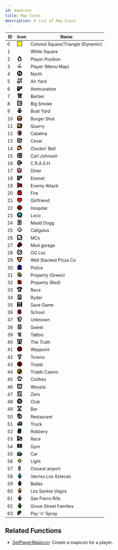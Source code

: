 ```yaml
---
id: mapicons
title: Map Icons
description: A list of Map Icons
---
```


| ID                                            | Icon                                  | Name                                      |
| ----------------------------------------------| --------------------------------------|-------------------------------------------|
| 0                                             | ![](/images/mapIcons/icon0.gif)       | Colored Square/Triangle (Dynamic)         |
| 1                                             | ![](/images/mapIcons/icon1.gif)       | White Square                              |
| 2                                             | ![](/images/mapIcons/icon2.gif)       | Player Position                           |
| 3                                             | ![](/images/mapIcons/icon3.gif)       | Player (Menu Map)                         |
| 4                                             | ![](/images/mapIcons/icon4.gif)       | North                                     |
| 5                                             | ![](/images/mapIcons/icon5.gif)       | Air Yard                                  |
| 6                                             | ![](/images/mapIcons/icon6.gif)       | Ammunation 	                            |
| 7                                             | ![](/images/mapIcons/icon7.gif)       | Barber                                    |
| 8                                             | ![](/images/mapIcons/icon8.gif)       | Big Smoke                                 |
| 9                                             | ![](/images/mapIcons/icon9.gif)       | Boat Yard                                 |
| 10                                            | ![](/images/mapIcons/icon10.gif)      | Burger Shot                               |
| 11                                            | ![](/images/mapIcons/icon11.gif)      | Quarry 	                                |
| 12                                            | ![](/images/mapIcons/icon12.gif)      | Catalina                                  |
| 13                                            | ![](/images/mapIcons/icon13.gif)      | Cesar                                     |
| 14                                            | ![](/images/mapIcons/icon14.gif)      | Cluckin' Bell                             |
| 15                                            | ![](/images/mapIcons/icon15.gif)      | Carl Johnson                              |
| 16                                            | ![](/images/mapIcons/icon16.gif)      | C.R.A.S.H                                 |
| 17                                            | ![](/images/mapIcons/icon17.gif)      | Diner                                     |
| 18                                            | ![](/images/mapIcons/icon18.gif)      | Emmet                                     |
| 19                                            | ![](/images/mapIcons/icon19.gif)      | Enemy Attack                              |
| 20                                            | ![](/images/mapIcons/icon20.gif)      | Fire                                      |
| 21                                            | ![](/images/mapIcons/icon21.gif)      | Girlfriend                                |
| 22                                            | ![](/images/mapIcons/icon22.gif)      | Hospital                                  |
| 23                                            | ![](/images/mapIcons/icon23.gif)      | Loco                                      |
| 24                                            | ![](/images/mapIcons/icon24.gif)      | Madd Dogg                                 |
| 25                                            | ![](/images/mapIcons/icon25.gif)      | Caligulus                                 |
| 26                                            | ![](/images/mapIcons/icon26.gif)      | MCs                                       |
| 27                                            | ![](/images/mapIcons/icon27.gif)      | Mod garage                                |
| 28                                            | ![](/images/mapIcons/icon28.gif)      | OG Loc                                    |
| 29                                            | ![](/images/mapIcons/icon29.gif)      | Well Stacked Pizza Co                     |
| 30                                            | ![](/images/mapIcons/icon30.gif)      | Police                                    |
| 31                                            | ![](/images/mapIcons/icon31.gif)      | Property (Green)                          |
| 32                                            | ![](/images/mapIcons/icon32.gif)      | Property (Red)                            |
| 33                                            | ![](/images/mapIcons/icon33.gif)      | Race                                      |
| 34                                            | ![](/images/mapIcons/icon34.gif)      | Ryder                                     |
| 35                                            | ![](/images/mapIcons/icon35.gif)      | Save Game                                 |
| 36                                            | ![](/images/mapIcons/icon36.gif)      | School                                    |
| 37                                            | ![](/images/mapIcons/icon37.gif)      | Unknown                                   |
| 38                                            | ![](/images/mapIcons/icon38.gif)      | Sweet                                     |
| 39                                            | ![](/images/mapIcons/icon39.gif)      | Tattoo                                    |
| 40                                            | ![](/images/mapIcons/icon40.gif)      | The Truth                                 |
| 41                                            | ![](/images/mapIcons/icon41.gif)      | Waypoint                                  |
| 42                                            | ![](/images/mapIcons/icon42.gif)      | Toreno                                    |
| 43                                            | ![](/images/mapIcons/icon43.gif)      | Triads                                    |
| 44                                            | ![](/images/mapIcons/icon44.gif)      | Triads Casino                             |
| 45                                            | ![](/images/mapIcons/icon45.gif)      | Clothes                                   |
| 46                                            | ![](/images/mapIcons/icon46.gif)      | Woozie                                    |
| 47                                            | ![](/images/mapIcons/icon47.gif)      | Zero                                      |
| 48                                            | ![](/images/mapIcons/icon48.gif)      | Club                                      |
| 49                                            | ![](/images/mapIcons/icon49.gif)      | Bar                                       |
| 50                                            | ![](/images/mapIcons/icon50.gif)      | Restaurant                                |
| 51                                            | ![](/images/mapIcons/icon51.gif)      | Truck                                     |
| 52                                            | ![](/images/mapIcons/icon52.gif)      | Robbery                                   |
| 53                                            | ![](/images/mapIcons/icon53.gif)      | Race                                      |
| 54                                            | ![](/images/mapIcons/icon54.gif)      | Gym                                       |
| 55                                            | ![](/images/mapIcons/icon55.gif)      | Car                                       |
| 56                                            | ![](/images/mapIcons/icon56.gif)      | Light                                     |
| 57                                            | ![](/images/mapIcons/icon57.gif)      | Closest airport                           |
| 58                                            | ![](/images/mapIcons/icon58.gif)      | Varrios Los Aztecas                       |
| 59                                            | ![](/images/mapIcons/icon59.gif)      | Ballas                                    |
| 60                                            | ![](/images/mapIcons/icon60.gif)      | Los Santos Vagos                          |
| 61                                            | ![](/images/mapIcons/icon61.gif)      | San Fierro Rifa                           |
| 62                                            | ![](/images/mapIcons/icon62.gif)      | Grove Street Families                     |
| 63                                            | ![](/images/mapIcons/icon63.gif)      | Pay 'n' Spray                             |



## Related Functions
- [SetPlayerMapIcon](/docs/scripting/functions/SetPlayerMapIcon): Create a mapicon for a player.